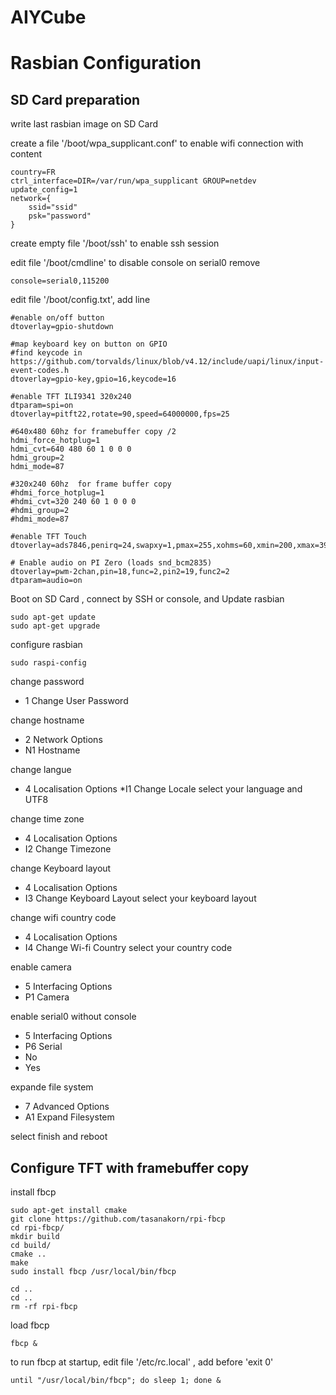 # AIYCube


Rasbian Configuration
=====================
SD Card preparation
-------------------

write last rasbian image on SD Card

create a file '/boot/wpa_supplicant.conf' to enable wifi connection
with content

    country=FR
    ctrl_interface=DIR=/var/run/wpa_supplicant GROUP=netdev
    update_config=1
    network={
        ssid="ssid"
        psk="password"
    }

create empty file '/boot/ssh' to enable ssh session

edit file '/boot/cmdline' to disable console on serial0
remove

    console=serial0,115200
    
edit file '/boot/config.txt', add line
    
    #enable on/off button
    dtoverlay=gpio-shutdown
    
    #map keyboard key on button on GPIO
    #find keycode in https://github.com/torvalds/linux/blob/v4.12/include/uapi/linux/input-event-codes.h
    dtoverlay=gpio-key,gpio=16,keycode=16
    
    #enable TFT ILI9341 320x240
    dtparam=spi=on
    dtoverlay=pitft22,rotate=90,speed=64000000,fps=25
    
    #640x480 60hz for framebuffer copy /2
    hdmi_force_hotplug=1
    hdmi_cvt=640 480 60 1 0 0 0
    hdmi_group=2
    hdmi_mode=87
    
    #320x240 60hz  for frame buffer copy
    #hdmi_force_hotplug=1
    #hdmi_cvt=320 240 60 1 0 0 0
    #hdmi_group=2
    #hdmi_mode=87
    
    #enable TFT Touch
    dtoverlay=ads7846,penirq=24,swapxy=1,pmax=255,xohms=60,xmin=200,xmax=3900,ymin=200,ymax=3900
    
    # Enable audio on PI Zero (loads snd_bcm2835)
    dtoverlay=pwm-2chan,pin=18,func=2,pin2=19,func2=2
    dtparam=audio=on

Boot on SD Card , connect by SSH or console, and Update rasbian

    sudo apt-get update
    sudo apt-get upgrade
    
configure rasbian

    sudo raspi-config
change password    
* 1 Change User Password

change hostname  
* 2 Network Options
* N1 Hostname
  
change langue 
* 4 Localisation Options
*I1 Change Locale
select your language and UTF8 

change time zone
* 4 Localisation Options
* I2 Change Timezone

change Keyboard layout
* 4 Localisation Options
* I3 Change Keyboard Layout
select your keyboard layout

change wifi country code
* 4 Localisation Options
* I4 Change Wi-fi Country
select your country code

enable camera
* 5 Interfacing Options
* P1 Camera

enable serial0 without console
* 5 Interfacing Options
* P6 Serial
* No
* Yes
  
expande file system
* 7 Advanced Options
* A1 Expand Filesystem
  
select finish and reboot

Configure TFT with framebuffer copy
-----------------------------------
install fbcp

    sudo apt-get install cmake
    git clone https://github.com/tasanakorn/rpi-fbcp
    cd rpi-fbcp/
    mkdir build
    cd build/
    cmake ..
    make
    sudo install fbcp /usr/local/bin/fbcp
    
    cd ..
    cd ..
    rm -rf rpi-fbcp

load fbcp

    fbcp &
    
to run fbcp at startup, edit file '/etc/rc.local' , add before 'exit 0'

    until "/usr/local/bin/fbcp"; do sleep 1; done &
    

    
    

